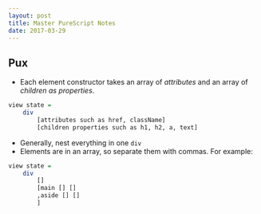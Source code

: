 ```yaml
---
layout: post
title: Master PureScript Notes
date: 2017-03-29
---
```

## Pux
- Each element constructor takes an array of *attributes* and an array of *children as properties*.
```purescript
view state =
    div
        [attributes such as href, className]
        [children properties such as h1, h2, a, text]
```
- Generally, nest everything in one `div`
- Elements are in an array, so separate them with commas. For example:
```purescript
view state =
    div
        []
        [main [] []
        ,aside [] []
        ]
```
